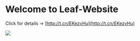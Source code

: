 

# Welcome to Leaf-Website



Click for details → [http://t.cn/EKezvHu](http://t.cn/EKezvHu)



![](C:\Users\WU\Desktop\1558081510926-70c02446-5d02-468a-aef3-e6b47dceb522.jpeg)

